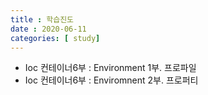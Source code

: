 ```yaml
---
title : 학습진도
date : 2020-06-11
categories: [ study]
---
```

+ Ioc 컨테이너6부 : Environment 1부. 프로파일
+ Ioc 컨테이너6부 : Enviromnent 2부. 프로퍼티

